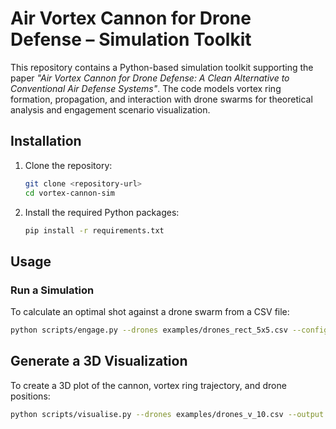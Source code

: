 # Air Vortex Cannon for Drone Defense – Simulation Toolkit

This repository contains a Python-based simulation toolkit supporting the paper *"Air Vortex Cannon for Drone Defense: A Clean Alternative to Conventional Air Defense Systems"*. The code models vortex ring formation, propagation, and interaction with drone swarms for theoretical analysis and engagement scenario visualization.

## Installation

1.  Clone the repository:
    ```bash
    git clone <repository-url>
    cd vortex-cannon-sim
    ```

2.  Install the required Python packages:
    ```bash
    pip install -r requirements.txt
    ```

## Usage

### Run a Simulation
To calculate an optimal shot against a drone swarm from a CSV file:
```bash
python scripts/engage.py --drones examples/drones_rect_5x5.csv --config config/default.txt
```

## Generate a 3D Visualization
To create a 3D plot of the cannon, vortex ring trajectory, and drone positions:
```bash
python scripts/visualise.py --drones examples/drones_v_10.csv --output figs/engagement.png
```
